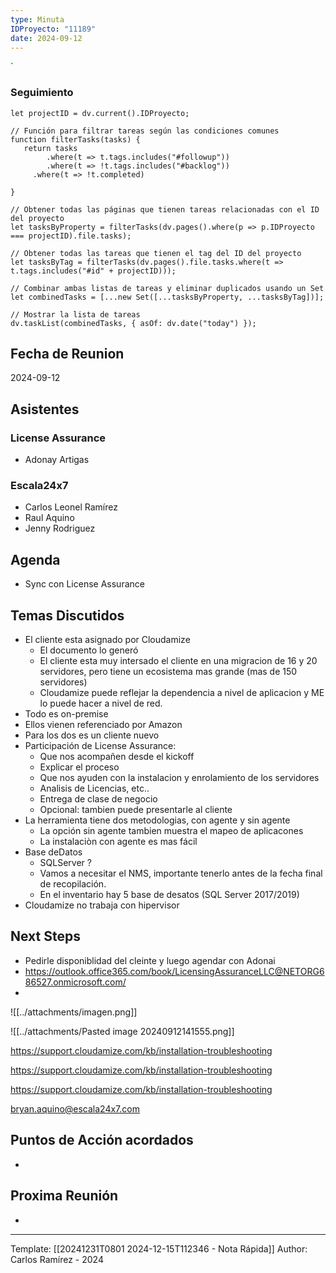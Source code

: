 ```yaml
---
type: Minuta
IDProyecto: "11189"
date: 2024-09-12
---
```

`

### Seguimiento

```dataviewjs
let projectID = dv.current().IDProyecto;

// Función para filtrar tareas según las condiciones comunes
function filterTasks(tasks) {
   return tasks
        .where(t => t.tags.includes("#followup"))
        .where(t => !t.tags.includes("#backlog"))
     .where(t => !t.completed)
        
}

// Obtener todas las páginas que tienen tareas relacionadas con el ID del proyecto
let tasksByProperty = filterTasks(dv.pages().where(p => p.IDProyecto === projectID).file.tasks);

// Obtener todas las tareas que tienen el tag del ID del proyecto
let tasksByTag = filterTasks(dv.pages().file.tasks.where(t => t.tags.includes("#id" + projectID)));

// Combinar ambas listas de tareas y eliminar duplicados usando un Set
let combinedTasks = [...new Set([...tasksByProperty, ...tasksByTag])];

// Mostrar la lista de tareas
dv.taskList(combinedTasks, { asOf: dv.date("today") });
 ```
## Fecha de Reunion
2024-09-12

## Asistentes

### License Assurance
* Adonay Artigas
### Escala24x7
- Carlos Leonel Ramírez
-  Raul Aquino
- Jenny Rodriguez
## Agenda
* Sync con License Assurance
## Temas Discutidos
*  El cliente esta asignado por Cloudamize
	* El documento lo generó
	* El cliente esta muy intersado el cliente en una migracion de 16 y 20 servidores, pero tiene un ecosistema mas grande (mas de 150 servidores)
	* Cloudamize puede reflejar la dependencia a nivel de aplicacion y ME lo puede hacer a nivel de red.
* Todo es on-premise
* Ellos vienen referenciado por Amazon
* Para los dos es un cliente nuevo
* Participación de License Assurance:
	* Que nos acompañen desde el kickoff
	* Explicar el proceso
	* Que nos ayuden con la instalacion y enrolamiento de los servidores
	* Analisis de Licencias, etc..
	* Entrega de clase de negocio
	* Opcional: tambien puede presentarle al cliente
* La herramienta tiene dos metodologias, con agente y sin agente
	* La opción sin agente tambien muestra el mapeo de aplicacones
	* La instalaciòn con agente es mas fácil
* Base deDatos
	* SQLServer ?
	* Vamos a necesitar el NMS, importante tenerlo antes de la fecha final de recopilación.
	* En el inventario hay 5 base de desatos (SQL Server 2017/2019)
* Cloudamize no trabaja con hipervisor

## Next Steps
- Pedirle disponiblidad del cleinte y luego agendar con Adonai
- https://outlook.office365.com/book/LicensingAssuranceLLC@NETORG686527.onmicrosoft.com/
- 
![[../attachments/imagen.png]]


![[../attachments/Pasted image 20240912141555.png]]

https://support.cloudamize.com/kb/installation-troubleshooting

https://support.cloudamize.com/kb/installation-troubleshooting

https://support.cloudamize.com/kb/installation-troubleshooting


[bryan.aquino@escala24x7.com](mailto:bryan.aquino@escala24x7.com "mailto:bryan.aquino@escala24x7.com")


## Puntos de Acción acordados
- 

## Proxima Reunión
*   

---
Template: [[20241231T0801 2024-12-15T112346 - Nota Rápida]]
Author: Carlos Ramírez - 2024
